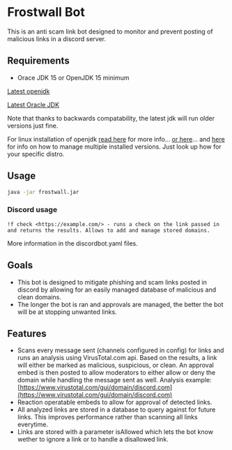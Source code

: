 # Frostwall Bot

This is an anti scam link bot designed to monitor and prevent posting of malicious links in a discord server.


## Requirements
- Orace JDK 15 or OpenJDK 15 minimum


[Latest openjdk](https://jdk.java.net/)

[Latest Oracle JDK](https://www.oracle.com/java/technologies/javase-downloads.html)

Note that thanks to backwards compatability, the latest jdk will run older versions just fine. 

For linux installation of openjdk [read here](https://openjdk.java.net/install/) for more info... [or here](https://www.linuxuprising.com/2020/09/how-to-install-oracle-java-15-on-ubuntu.html)... and [here](https://aboullaite.me/switching-between-java-versions-on-ubuntu-linux/) for info on how to manage multiple installed versions. Just look up how for your specific distro.
## Usage

```bash
java -jar frostwall.jar
```
### Discord usage

```
!f check <https://example.com/> - runs a check on the link passed in and returns the results. Allows to add and manage stored domains.
```


More information in the discordbot.yaml files.


## Goals
- This bot is designed to mitigate phishing and scam links posted in discord by allowing for an easily managed database of malicious and clean domains.
- The longer the bot is ran and approvals are managed, the better the bot will be at stopping unwanted links.

## Features
- Scans every message sent (channels configured in config) for links and runs an analysis using VirusTotal.com api.
  Based on the results, a link will either be marked as malicious, suspicious, or clean. An approval embed is then posted to allow moderators to either allow or deny the domain
  while handling the message sent as well.
  Analysis example: [https://www.virustotal.com/gui/domain/discord.com](https://www.virustotal.com/gui/domain/discord.com)
- Reaction operatable embeds to allow for approval of detected links. 
- All analyzed links are stored in a database to query against for future links. This improves performance rather than scanning all links everytime.
- Links are stored with a parameter isAllowed which lets the bot know wether to ignore a link or to handle a disallowed link.
